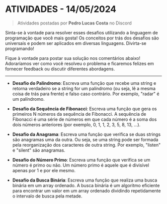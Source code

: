 # ATIVIDADES - 14/05/2024

> Atividades postadas por **Pedro Lucas Costa** no Discord

Sinta-se à vontade para resolver esses desafios utilizando a linguagem de programação que você mais gosta! Os conceitos por trás dos desafios são universais e podem ser aplicados em diversas linguagens. Divirta-se programando!

Fique à vontade para postar sua solução nos comentários abaixo! Adoraríamos ver como você resolveu o problema e ficaremos felizes em fornecer feedback ou discutir diferentes abordagens.

---

- **Desafio do Palíndromo**:
Escreva uma função que recebe uma string e retorna verdadeiro se a string for um palíndromo (ou seja, lê a mesma coisa de trás para frente) e falso caso contrário. Por exemplo, "radar" é um palíndromo.

- **Desafio da Sequência de Fibonacci**:
Escreva uma função que gera os primeiros N números da sequência de Fibonacci. A sequência de Fibonacci é uma série de números em que cada número é a soma dos dois números anteriores (por exemplo, 0, 1, 1, 2, 3, 5, 8, 13, ...).

- **Desafio da Anagrama**:
Escreva uma função que verifica se duas strings são anagramas uma da outra. Ou seja, se uma string pode ser formada pela reorganização dos caracteres de outra string. Por exemplo, "listen" e "silent" são anagramas.

- **Desafio do Número Primo**:
Escreva uma função que verifica se um número é primo ou não. Um número primo é aquele que é divisível apenas por 1 e por ele mesmo.

- **Desafio da Busca Binária**:
Escreva uma função que realiza uma busca binária em um array ordenado. A busca binária é um algoritmo eficiente para encontrar um valor em um array ordenado dividindo repetidamente o intervalo de busca pela metade.
